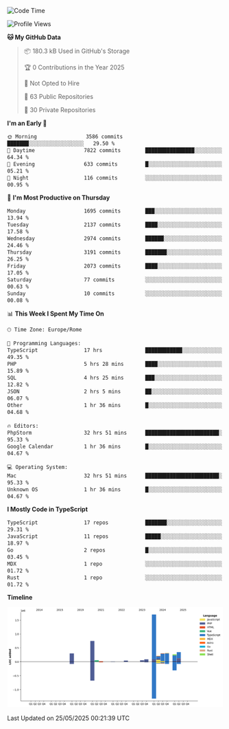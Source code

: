 <!--START_SECTION:waka-->
![Code Time](http://img.shields.io/badge/Code%20Time-6%2C028%20hrs%2030%20mins-blue)

![Profile Views](http://img.shields.io/badge/Profile%20Views-0-blue)

**🐱 My GitHub Data** 

> 📦 180.3 kB Used in GitHub's Storage 
 > 
> 🏆 0 Contributions in the Year 2025
 > 
> 🚫 Not Opted to Hire
 > 
> 📜 63 Public Repositories 
 > 
> 🔑 30 Private Repositories 
 > 
**I'm an Early 🐤** 

```text
🌞 Morning                3586 commits        ███████░░░░░░░░░░░░░░░░░░   29.50 % 
🌆 Daytime                7822 commits        ████████████████░░░░░░░░░   64.34 % 
🌃 Evening                633 commits         █░░░░░░░░░░░░░░░░░░░░░░░░   05.21 % 
🌙 Night                  116 commits         ░░░░░░░░░░░░░░░░░░░░░░░░░   00.95 % 
```
📅 **I'm Most Productive on Thursday** 

```text
Monday                   1695 commits        ███░░░░░░░░░░░░░░░░░░░░░░   13.94 % 
Tuesday                  2137 commits        ████░░░░░░░░░░░░░░░░░░░░░   17.58 % 
Wednesday                2974 commits        ██████░░░░░░░░░░░░░░░░░░░   24.46 % 
Thursday                 3191 commits        ███████░░░░░░░░░░░░░░░░░░   26.25 % 
Friday                   2073 commits        ████░░░░░░░░░░░░░░░░░░░░░   17.05 % 
Saturday                 77 commits          ░░░░░░░░░░░░░░░░░░░░░░░░░   00.63 % 
Sunday                   10 commits          ░░░░░░░░░░░░░░░░░░░░░░░░░   00.08 % 
```


📊 **This Week I Spent My Time On** 

```text
🕑︎ Time Zone: Europe/Rome

💬 Programming Languages: 
TypeScript               17 hrs              ████████████░░░░░░░░░░░░░   49.35 % 
PHP                      5 hrs 28 mins       ████░░░░░░░░░░░░░░░░░░░░░   15.89 % 
SQL                      4 hrs 25 mins       ███░░░░░░░░░░░░░░░░░░░░░░   12.82 % 
JSON                     2 hrs 5 mins        ██░░░░░░░░░░░░░░░░░░░░░░░   06.07 % 
Other                    1 hr 36 mins        █░░░░░░░░░░░░░░░░░░░░░░░░   04.68 % 

🔥 Editors: 
PhpStorm                 32 hrs 51 mins      ████████████████████████░   95.33 % 
Google Calendar          1 hr 36 mins        █░░░░░░░░░░░░░░░░░░░░░░░░   04.67 % 

💻 Operating System: 
Mac                      32 hrs 51 mins      ████████████████████████░   95.33 % 
Unknown OS               1 hr 36 mins        █░░░░░░░░░░░░░░░░░░░░░░░░   04.67 % 
```

**I Mostly Code in TypeScript** 

```text
TypeScript               17 repos            ███████░░░░░░░░░░░░░░░░░░   29.31 % 
JavaScript               11 repos            █████░░░░░░░░░░░░░░░░░░░░   18.97 % 
Go                       2 repos             █░░░░░░░░░░░░░░░░░░░░░░░░   03.45 % 
MDX                      1 repo              ░░░░░░░░░░░░░░░░░░░░░░░░░   01.72 % 
Rust                     1 repo              ░░░░░░░░░░░░░░░░░░░░░░░░░   01.72 % 
```



**Timeline**

![Lines of Code chart](https://raw.githubusercontent.com/frnwtr/frnwtr/main/assets/bar_graph.png)


 Last Updated on 25/05/2025 00:21:39 UTC
<!--END_SECTION:waka-->